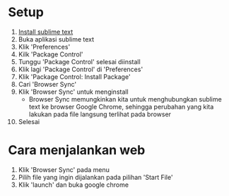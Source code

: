 # Setup
1. [Install sublime text](https://www.sublimetext.com/)
2. Buka aplikasi sublime text
3. Klik 'Preferences'
4. Kilk 'Package Control'
5. Tunggu 'Package Control' selesai diinstall
6. Klik lagi 'Package Control' di 'Preferences'
7. Klik 'Package Control: Install Package'
8. Cari 'Browser Sync'
9. Klik 'Browser Sync' untuk menginstall
    - Browser Sync memungkinkan kita untuk menghubungkan sublime text ke browser Google Chrome, sehingga perubahan yang kita lakukan pada file langsung terlihat pada browser
10. Selesai

# Cara menjalankan web
1. Klik 'Browser Sync' pada menu
2. Pilih file yang ingin dijalankan pada pilihan 'Start File'
3. Klik 'launch' dan buka google chrome

